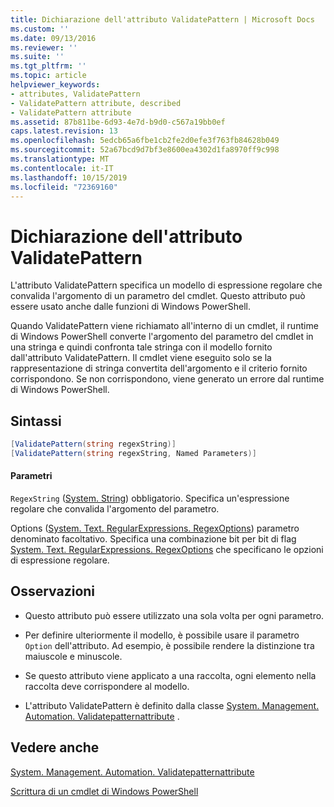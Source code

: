 ```yaml
---
title: Dichiarazione dell'attributo ValidatePattern | Microsoft Docs
ms.custom: ''
ms.date: 09/13/2016
ms.reviewer: ''
ms.suite: ''
ms.tgt_pltfrm: ''
ms.topic: article
helpviewer_keywords:
- attributes, ValidatePattern
- ValidatePattern attribute, described
- ValidatePattern attribute
ms.assetid: 87b811be-6d93-4e7d-b9d0-c567a19bb0ef
caps.latest.revision: 13
ms.openlocfilehash: 5edcb65a6fbe1cb2fe2d0efe3f763fb84628b049
ms.sourcegitcommit: 52a67bcd9d7bf3e8600ea4302d1fa8970ff9c998
ms.translationtype: MT
ms.contentlocale: it-IT
ms.lasthandoff: 10/15/2019
ms.locfileid: "72369160"
---
```

# <a name="validatepattern-attribute-declaration"></a>Dichiarazione dell'attributo ValidatePattern

L'attributo ValidatePattern specifica un modello di espressione regolare che convalida l'argomento di un parametro del cmdlet. Questo attributo può essere usato anche dalle funzioni di Windows PowerShell.

Quando ValidatePattern viene richiamato all'interno di un cmdlet, il runtime di Windows PowerShell converte l'argomento del parametro del cmdlet in una stringa e quindi confronta tale stringa con il modello fornito dall'attributo ValidatePattern. Il cmdlet viene eseguito solo se la rappresentazione di stringa convertita dell'argomento e il criterio fornito corrispondono. Se non corrispondono, viene generato un errore dal runtime di Windows PowerShell.

## <a name="syntax"></a>Sintassi

```csharp
[ValidatePattern(string regexString)]
[ValidatePattern(string regexString, Named Parameters)]
```

#### <a name="parameters"></a>Parametri

`RegexString` ([System. String](/dotnet/api/System.String)) obbligatorio. Specifica un'espressione regolare che convalida l'argomento del parametro.

Options ([System. Text. RegularExpressions. RegexOptions](/dotnet/api/System.Text.RegularExpressions.RegexOptions)) parametro denominato facoltativo. Specifica una combinazione bit per bit di flag [System. Text. RegularExpressions. RegexOptions](/dotnet/api/System.Text.RegularExpressions.RegexOptions) che specificano le opzioni di espressione regolare.

## <a name="remarks"></a>Osservazioni

- Questo attributo può essere utilizzato una sola volta per ogni parametro.

- Per definire ulteriormente il modello, è possibile usare il parametro `Option` dell'attributo. Ad esempio, è possibile rendere la distinzione tra maiuscole e minuscole.

- Se questo attributo viene applicato a una raccolta, ogni elemento nella raccolta deve corrispondere al modello.

- L'attributo ValidatePattern è definito dalla classe [System. Management. Automation. Validatepatternattribute](/dotnet/api/System.Management.Automation.ValidatePatternAttribute) .

## <a name="see-also"></a>Vedere anche

[System. Management. Automation. Validatepatternattribute](/dotnet/api/System.Management.Automation.ValidatePatternAttribute)

[Scrittura di un cmdlet di Windows PowerShell](./writing-a-windows-powershell-cmdlet.md)
